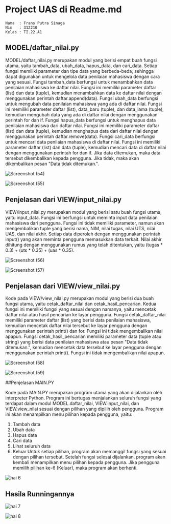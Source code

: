 # Project UAS di Readme.md

```
Nama  : Frans Putra Sinaga
Nim   : 312210
Kelas : TI.22.A1
```

## MODEL/daftar_nilai.py

MODEL/daftar_nilai.py merupakan modul yang berisi empat buah fungsi utama, yaitu tambah_data, ubah_data, hapus_data, dan cari_data. Setiap fungsi memiliki parameter dan tipe data yang berbeda-beda, sehingga dapat digunakan untuk mengelola data penilaian mahasiswa dengan cara yang sesuai.
Fungsi tambah_data berfungsi untuk menambahkan data penilaian mahasiswa ke daftar nilai. Fungsi ini memiliki parameter daftar (list) dan data (tuple), kemudian menambahkan data ke daftar nilai dengan menggunakan perintah daftar.append(data).
Fungsi ubah_data berfungsi untuk mengubah data penilaian mahasiswa yang ada di daftar nilai. Fungsi ini memiliki parameter daftar (list), data_baru (tuple), dan data_lama (tuple), kemudian mengubah data yang ada di daftar nilai dengan menggunakan perintah for dan if.
Fungsi hapus_data berfungsi untuk menghapus data penilaian mahasiswa dari daftar nilai. Fungsi ini memiliki parameter daftar (list) dan data (tuple), kemudian menghapus data dari daftar nilai dengan menggunakan perintah daftar.remove(data).
Fungsi cari_data berfungsi untuk mencari data penilaian mahasiswa di daftar nilai. Fungsi ini memiliki parameter daftar (list) dan data (tuple), kemudian mencari data di daftar nilai dengan menggunakan perintah for dan if. Jika data ditemukan, maka data tersebut dikembalikan kepada pengguna. Jika tidak, maka akan dikembalikan pesan "Data tidak ditemukan.".

![Screenshot (54)](https://user-images.githubusercontent.com/115770839/211953990-97b4fc81-1e10-4b16-b0f6-a045622805d7.png)

![Screenshot (55)](https://user-images.githubusercontent.com/115770839/211954020-6e359199-33d2-4786-b5d9-3c22303f43aa.png)

## Penjelasan dari VIEW/input_nilai.py

VIEW/input_nilai.py merupakan modul yang berisi satu buah fungsi utama, yaitu input_data. Fungsi ini berfungsi untuk meminta input data penilaian mahasiswa dari pengguna.
Fungsi ini tidak memiliki parameter, namun akan mengembalikan tuple yang berisi nama, NIM, nilai tugas, nilai UTS, nilai UAS, dan nilai akhir. Setiap data diperoleh dengan menggunakan perintah input() yang akan meminta pengguna memasukkan data terkait. Nilai akhir dihitung dengan menggunakan rumus yang telah ditentukan, yaitu (tugas * 0.3) + (uts * 0.35) + (uas * 0.35).

![Screenshot (56)](https://user-images.githubusercontent.com/115770839/211954207-27d32bb1-83bc-444c-993d-8c8bb6e78c6e.png)

![Screenshot (57)](https://user-images.githubusercontent.com/115770839/211954243-09d88eb7-f3c7-411a-9942-5027905197c6.png)

## Penjelasan dari VIEW/view_nilai.py

Kode pada VIEW/view_nilai.py merupakan modul yang berisi dua buah fungsi utama, yaitu cetak_daftar_nilai dan cetak_hasil_pencarian. Kedua fungsi ini memiliki fungsi yang sesuai dengan namanya, yaitu mencetak daftar nilai atau hasil pencarian ke layar pengguna.
Fungsi cetak_daftar_nilai memiliki parameter daftar (list) yang berisi data penilaian mahasiswa, kemudian mencetak daftar nilai tersebut ke layar pengguna dengan menggunakan perintah print() dan for.
Fungsi ini tidak mengembalikan nilai apapun. Fungsi cetak_hasil_pencarian memiliki parameter data (tuple atau string) yang berisi data penilaian mahasiswa atau pesan "Data tidak ditemukan.", kemudian mencetak data tersebut ke layar pengguna dengan menggunakan perintah print(). Fungsi ini tidak mengembalikan nilai apapun.

![Screenshot (58)](https://user-images.githubusercontent.com/115770839/211954472-68077f57-3c56-4be3-8464-10c06eaf9a71.png)

![Screenshot (59)](https://user-images.githubusercontent.com/115770839/211954507-226638f3-169d-4b3b-9907-944fe875e122.png)

##Penjelasan MAIN.PY

Kode pada MAIN.PY merupakan program utama yang akan dijalankan oleh interpreter Python. Program ini bertugas menjalankan seluruh fungsi yang terdapat dalam modul MODEL.daftar_nilai, VIEW.input_nilai, dan VIEW.view_nilai sesuai dengan pilihan yang dipilih oleh pengguna.
Program ini akan menampilkan menu pilihan kepada pengguna, yaitu:
1.	Tambah data
2.	Ubah data
3.	Hapus data
4.	Cari data
5.	Lihat seluruh data
6.	Keluar
Untuk setiap pilihan, program akan memanggil fungsi yang sesuai dengan pilihan tersebut. Setelah fungsi selesai dijalankan, program akan kembali menampilkan menu pilihan kepada pengguna. Jika pengguna memilih pilihan ke-6 (Keluar), maka program akan berhenti.

![hai 6](https://user-images.githubusercontent.com/115526901/211405034-d36eb4f2-feec-4b83-ab11-0733d311ae31.png)

## Hasila Runningannya 

![hai 7](https://user-images.githubusercontent.com/115526901/211405189-f5687722-4e9c-4aa8-9f84-084036c2fe93.png)

![hai 8](https://user-images.githubusercontent.com/115526901/211405324-dd9004d1-90e6-4457-b0ab-d269a0f1cd9e.png)




